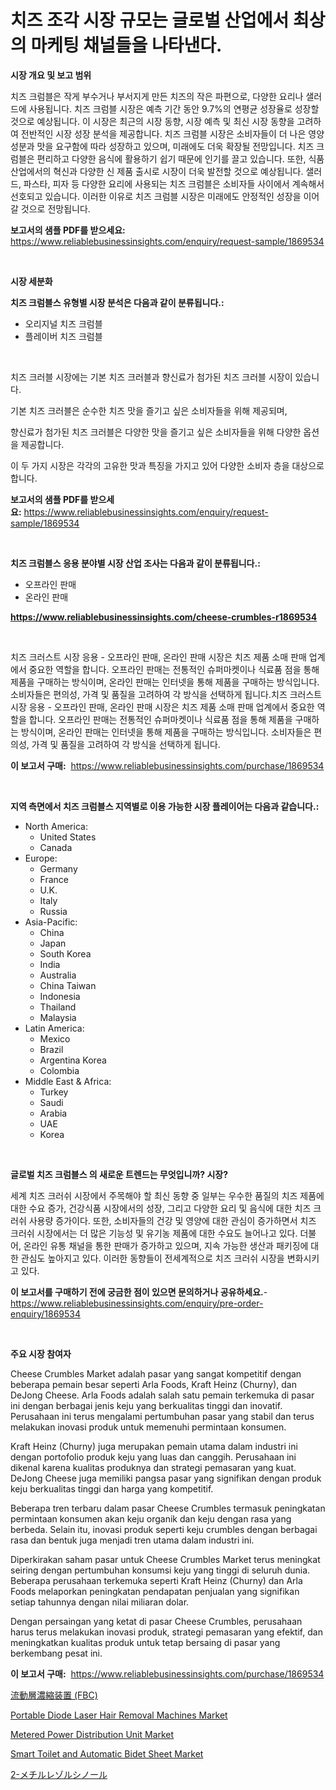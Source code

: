 <p><h1>치즈 조각 시장 규모는 글로벌 산업에서 최상의 마케팅 채널들을 나타낸다.</h1></p><p><strong>시장 개요 및 보고 범위</strong></p>
<p><p>치즈 크럼블은 작게 부수거나 부서지게 만든 치즈의 작은 파편으로, 다양한 요리나 샐러드에 사용됩니다. 치즈 크럼블 시장은 예측 기간 동안 9.7%의 연평균 성장율로 성장할 것으로 예상됩니다. 이 시장은 최근의 시장 동향, 시장 예측 및 최신 시장 동향을 고려하여 전반적인 시장 성장 분석을 제공합니다. 치즈 크럼블 시장은 소비자들이 더 나은 영양성분과 맛을 요구함에 따라 성장하고 있으며, 미래에도 더욱 확장될 전망입니다. 치즈 크럼블은 편리하고 다양한 음식에 활용하기 쉽기 때문에 인기를 끌고 있습니다. 또한, 식품 산업에서의 혁신과 다양한 신 제품 출시로 시장이 더욱 발전할 것으로 예상됩니다. 샐러드, 파스타, 피자 등 다양한 요리에 사용되는 치즈 크럼블은 소비자들 사이에서 계속해서 선호되고 있습니다. 이러한 이유로 치즈 크럼블 시장은 미래에도 안정적인 성장을 이어갈 것으로 전망됩니다.</p></p>
<p><strong>보고서의 샘플 PDF를 받으세요:</strong> <a href="https://www.reliablebusinessinsights.com/enquiry/request-sample/1869534">https://www.reliablebusinessinsights.com/enquiry/request-sample/1869534</a></p>
<p>&nbsp;</p>
<p><strong>시장 세분화</strong></p>
<p><strong>치즈 크럼블스 유형별 시장 분석은 다음과 같이 분류됩니다.:</strong></p>
<p><ul><li>오리지널 치즈 크럼블</li><li>플레이버 치즈 크럼블</li></ul></p>
<p>&nbsp;</p>
<p><p>치즈 크러블 시장에는 기본 치즈 크러블과 향신료가 첨가된 치즈 크러블 시장이 있습니다. </p><p>기본 치즈 크러블은 순수한 치즈 맛을 즐기고 싶은 소비자들을 위해 제공되며, </p><p>향신료가 첨가된 치즈 크러블은 다양한 맛을 즐기고 싶은 소비자들을 위해 다양한 옵션을 제공합니다. </p><p>이 두 가지 시장은 각각의 고유한 맛과 특징을 가지고 있어 다양한 소비자 층을 대상으로합니다.</p></p>
<p><strong>보고서의 샘플 PDF를 받으세요:</strong>&nbsp;<a href="https://www.reliablebusinessinsights.com/enquiry/request-sample/1869534">https://www.reliablebusinessinsights.com/enquiry/request-sample/1869534</a></p>
<p>&nbsp;</p>
<p><strong> 치즈 크럼블스 응용 분야별 시장 산업 조사는 다음과 같이 분류됩니다.:</strong></p>
<p><ul><li>오프라인 판매</li><li>온라인 판매</li></ul></p>
<p><strong><a href="https://www.reliablebusinessinsights.com/cheese-crumbles-r1869534">https://www.reliablebusinessinsights.com/cheese-crumbles-r1869534</a></strong></p>
<p>&nbsp;</p>
<p><p>치즈 크러스트 시장 응용 - 오프라인 판매, 온라인 판매 시장은 치즈 제품 소매 판매 업계에서 중요한 역할을 합니다. 오프라인 판매는 전통적인 슈퍼마켓이나 식료품 점을 통해 제품을 구매하는 방식이며, 온라인 판매는 인터넷을 통해 제품을 구매하는 방식입니다. 소비자들은 편의성, 가격 및 품질을 고려하여 각 방식을 선택하게 됩니다.치즈 크러스트 시장 응용 - 오프라인 판매, 온라인 판매 시장은 치즈 제품 소매 판매 업계에서 중요한 역할을 합니다. 오프라인 판매는 전통적인 슈퍼마켓이나 식료품 점을 통해 제품을 구매하는 방식이며, 온라인 판매는 인터넷을 통해 제품을 구매하는 방식입니다. 소비자들은 편의성, 가격 및 품질을 고려하여 각 방식을 선택하게 됩니다.</p></p>
<p><strong>이 보고서 구매:</strong>&nbsp; <a href="https://www.reliablebusinessinsights.com/purchase/1869534">https://www.reliablebusinessinsights.com/purchase/1869534</a></p>
<p>&nbsp;</p>
<p><strong>지역 측면에서 치즈 크럼블스 지역별로 이용 가능한 시장 플레이어는 다음과 같습니다.:</strong></p>
<p><ul>
    <li>
        North America:
        <ul>
            <li>United States</li>
            <li>Canada</li>
        </ul>
    </li>
    <li>
        Europe:
        <ul>
            <li>Germany</li>
            <li>France</li>
            <li>U.K.</li>
            <li>Italy</li>
            <li>Russia</li>
        </ul>
    </li>
    <li>
        Asia-Pacific:
        <ul>
            <li>China</li>
            <li>Japan</li>
            <li>South Korea</li>
            <li>India</li>
            <li>Australia</li>
            <li>China Taiwan</li>
            <li>Indonesia</li>
            <li>Thailand</li>
            <li>Malaysia</li>
        </ul>
    </li>
    <li>
        Latin America:
        <ul>
            <li>Mexico</li>
            <li>Brazil</li>
            <li>Argentina Korea</li>
            <li>Colombia</li>
        </ul>
    </li>
    <li>
        Middle East & Africa:
        <ul>
            <li>Turkey</li>
            <li>Saudi</li>
            <li>Arabia</li>
            <li>UAE</li>
            <li>Korea</li>
        </ul>
    </li>
    </ul></p>
<p>&nbsp;</p>
<p><strong>글로벌 치즈 크럼블스 의 새로운 트렌드는 무엇입니까? 시장?</strong></p>
<p><p>세계 치즈 크러쉬 시장에서 주목해야 할 최신 동향 중 일부는 우수한 품질의 치즈 제품에 대한 수요 증가, 건강식품 시장에서의 성장, 그리고 다양한 요리 및 음식에 대한 치즈 크러쉬 사용량 증가이다. 또한, 소비자들의 건강 및 영양에 대한 관심이 증가하면서 치즈 크러쉬 시장에서는 더 많은 기능성 및 유기농 제품에 대한 수요도 늘어나고 있다. 더불어, 온라인 유통 채널을 통한 판매가 증가하고 있으며, 지속 가능한 생산과 패키징에 대한 관심도 높아지고 있다. 이러한 동향들이 전세계적으로 치즈 크러쉬 시장을 변화시키고 있다.</p></p>
<p><strong>이 보고서를 구매하기 전에 궁금한 점이 있으면 문의하거나 공유하세요.</strong>- <a href="https://www.reliablebusinessinsights.com/enquiry/pre-order-enquiry/1869534">https://www.reliablebusinessinsights.com/enquiry/pre-order-enquiry/1869534</a></p>
<p>&nbsp;</p>
<p><strong>주요 시장 참여자</strong></p>
<p><p>Cheese Crumbles Market adalah pasar yang sangat kompetitif dengan beberapa pemain besar seperti Arla Foods, Kraft Heinz (Churny), dan DeJong Cheese. Arla Foods adalah salah satu pemain terkemuka di pasar ini dengan berbagai jenis keju yang berkualitas tinggi dan inovatif. Perusahaan ini terus mengalami pertumbuhan pasar yang stabil dan terus melakukan inovasi produk untuk memenuhi permintaan konsumen.</p><p>Kraft Heinz (Churny) juga merupakan pemain utama dalam industri ini dengan portofolio produk keju yang luas dan canggih. Perusahaan ini dikenal karena kualitas produknya dan strategi pemasaran yang kuat. DeJong Cheese juga memiliki pangsa pasar yang signifikan dengan produk keju berkualitas tinggi dan harga yang kompetitif.</p><p>Beberapa tren terbaru dalam pasar Cheese Crumbles termasuk peningkatan permintaan konsumen akan keju organik dan keju dengan rasa yang berbeda. Selain itu, inovasi produk seperti keju crumbles dengan berbagai rasa dan bentuk juga menjadi tren utama dalam industri ini.</p><p>Diperkirakan saham pasar untuk Cheese Crumbles Market terus meningkat seiring dengan pertumbuhan konsumsi keju yang tinggi di seluruh dunia. Beberapa perusahaan terkemuka seperti Kraft Heinz (Churny) dan Arla Foods melaporkan peningkatan pendapatan penjualan yang signifikan setiap tahunnya dengan nilai miliaran dolar.</p><p>Dengan persaingan yang ketat di pasar Cheese Crumbles, perusahaan harus terus melakukan inovasi produk, strategi pemasaran yang efektif, dan meningkatkan kualitas produk untuk tetap bersaing di pasar yang berkembang pesat ini.</p></p>
<p><strong>이 보고서 구매:</strong>&nbsp;&nbsp;<a href="https://www.reliablebusinessinsights.com/purchase/1869534">https://www.reliablebusinessinsights.com/purchase/1869534</a></p>
<p><p><a href="https://github.com/oqoeusbvpadwjs08/Market-Research-Report-List-2/blob/main/698838984486.md">流動層濃縮装置 (FBC)</a></p><p><a href="https://issuu.com/reportprime-2/docs/portable-diode-laser-hair-removal-machines-market-">Portable Diode Laser Hair Removal Machines Market</a></p><p><a href="https://www.linkedin.com/pulse/metered-power-distribution-unit-market-report-reveals-latest-d7jsc">Metered Power Distribution Unit Market</a></p><p><a href="https://issuu.com/reportprime-2/docs/smart-toilet-and-automatic-bidet-sheet-market-size">Smart Toilet and Automatic Bidet Sheet Market</a></p><p><a href="https://github.com/KaliMetz2023/Market-Research-Report-List-1/blob/main/639162584485.md">2-メチルレゾルシノール</a></p></p>